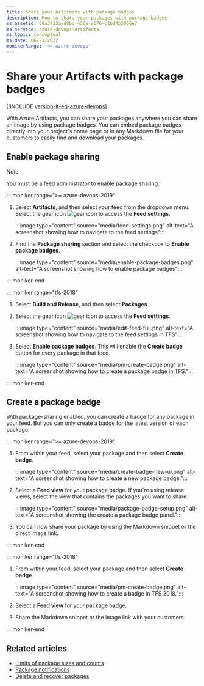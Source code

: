 ```yaml
---
title: Share your Artifacts with package badges
description: How to share your packages with package badges
ms.assetid: 60a3f33a-d8bc-436a-a676-c1bd4b3066e7
ms.service: azure-devops-artifacts
ms.topic: conceptual
ms.date: 06/21/2022
monikerRange: '<= azure-devops'
---
```


# Share your Artifacts with package badges

[!INCLUDE [version-lt-eq-azure-devops](../includes/version-lt-eq-azure-devops.md)]

With Azure Artifacts, you can share your packages anywhere you can share an image by using package badges. You can embed package badges directly into your project's home page or in any Markdown file for your customers to easily find and download your packages.

## Enable package sharing  

> [!NOTE]
> You must be a feed administrator to enable package sharing.

::: moniker range=">= azure-devops-2019"

1. Select **Artifacts**, and then select your feed from the dropdown menu. Select the gear icon ![gear icon](../media/icons/gear-icon.png) to access the **Feed settings**.

   :::image type="content" source="media/feed-settings.png" alt-text="A screenshot showing how to navigate to the feed settings":::

1. Find the **Package sharing** section and select the checkbox to **Enable package badges**.

   :::image type="content" source="media\enable-package-badges.png" alt-text="A screenshot showing how to enable package badges":::

::: moniker-end

::: moniker range="tfs-2018"

1. Select **Build and Release**, and then select **Packages**.

1. Select the gear icon ![gear icon](../media/icons/gear-icon.png) to access the **Feed settings**.

   :::image type="content" source="media/edit-feed-full.png" alt-text="A screenshot showing how to navigate to the feed settings in TFS":::

1. Select **Enable package badges**. This will enable the **Create badge** button for every package in that feed.

    :::image type="content" source="media/pm-create-badge.png" alt-text="A screenshot showing how to create a package badge in TFS.":::

::: moniker-end

## Create a package badge

With package-sharing enabled, you can create a badge for any package in your feed. But you can only create a badge for the latest version of each package.

::: moniker range=">= azure-devops-2019"

1. From within your feed, select your package and then select **Create badge**.

    :::image type="content" source="media/create-badge-new-ui.png" alt-text="A screenshot showing how to create a new package badge.":::

1. Select a **Feed view** for your package badge. If you're using release views, select the view that contains the packages you want to share.

    :::image type="content" source="media/package-badge-setup.png" alt-text="A screenshot showing the create a package badge panel.":::

1. You can now share your package by using the Markdown snippet or the direct image link.

::: moniker-end

::: moniker range="tfs-2018"

1. From within your feed, select your package and then select **Create badge**.

    :::image type="content" source="media/pm-create-badge.png" alt-text="A screenshot showing how to create a badge in TFS 2018.":::

1. Select a **Feed view** for your package badge.

1. Share the Markdown snippet or the image link with your customers.

::: moniker-end

## Related articles

- [Limits of package sizes and counts](./reference/limits.md)
- [Package notifications](./how-to/follow-package-notifications.md)
- [Delete and recover packages](./how-to/delete-and-recover-packages.md)